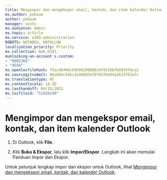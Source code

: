 ```yaml
---
title: Mengimpor dan mengekspor email, kontak, dan item kalender Outlook
ms.author: pebaum
author: pebaum
manager: scotv
ms.audience: Admin
ms.topic: article
ms.service: o365-administration
ROBOTS: NOINDEX, NOFOLLOW
localization_priority: Priority
ms.collection: Adm_O365
munlocking-an-account s.custom:
- "9002365"
- "4594"
ms.openlocfilehash: f5acdb44bc69e9929988824fd52bbfb0979f4ca2
ms.sourcegitcommit: 8bc60ec34bc1e40685e3976576e04a2623f63a7c
ms.translationtype: HT
ms.contentlocale: id-ID
ms.lasthandoff: 04/15/2021
ms.locfileid: "51829199"
---
```

# <a name="import-and-export-outlook-email-contacts-and-calendar-items"></a>Mengimpor dan mengekspor email, kontak, dan item kalender Outlook

1. Di Outlook, klik **File**.

2. Klik **Buka & Ekspor**, lalu klik **Impor/Ekspor**. Langkah ini akan memulai Panduan Impor dan Ekspor.

Untuk petunjuk lengkap impor dan ekspor untuk Outlook, lihat [Mengimpor dan mengekspor email, kontak, dan kalender Outlook](https://support.office.com/article/import-and-export-outlook-email-contacts-and-calendar-92577192-3881-4502-b79d-c3bbada6c8ef).
